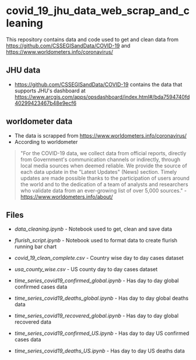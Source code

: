 # covid_19_jhu_data_web_scrap_and_cleaning
This repository contains data and code used to get and clean data from https://github.com/CSSEGISandData/COVID-19 and https://www.worldometers.info/coronavirus/

## JHU data
* https://github.com/CSSEGISandData/COVID-19 contains the data that supports JHU's dashboard at https://www.arcgis.com/apps/opsdashboard/index.html#/bda7594740fd40299423467b48e9ecf6

## worldometer data
* The data is scrapped from https://www.worldometers.info/coronavirus/
* According to worldometer 
> "For the COVID-19 data, we collect data from official reports, directly from Government's communication channels or indirectly, through local media sources when deemed reliable. We provide the source of each data update in the "Latest Updates" (News) section. Timely updates are made possible thanks to the participation of users around the world and to the dedication of a team of analysts and researchers who validate data from an ever-growing list of over 5,000 sources." - https://www.worldometers.info/about/

## Files

* *data_cleaning.ipynb* - Notebook used to get, clean and save data  
* *flurish_script.ipynb* - Notebook used to format data to create flurish running bar chart  
  
* *covid_19_clean_complete.csv* - Country wise day to day cases dataset  
* *usa_county_wise.csv* - US county day to day cases dataset  

* *time_series_covid19_confirmed_global.ipynb* - Has day to day global confirmed cases data  
* *time_series_covid19_deaths_global.ipynb* - Has day to day global deaths data  
* *time_series_covid19_recovered_global.ipynb* - Has day to day global recovered data  
  
* *time_series_covid19_confirmed_US.ipynb* - Has day to day US confirmed cases data  
* *time_series_covid19_deaths_US.ipynb* - Has day to day US deaths data  
